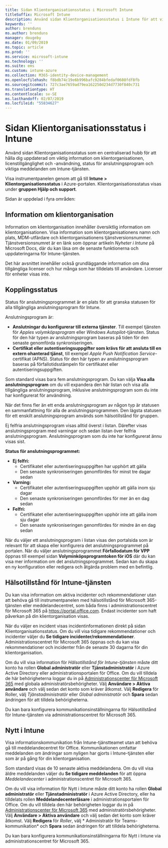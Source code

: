 ```yaml
---
title: Sidan Klientorganisationsstatus i Microsoft Intune
titleSuffix: Microsoft Intune
description: Använd sidan Klientorganisationsstatus i Intune för att visa viktig klientorganisationsinformation utan att lämna Intune-portalen
keywords: ''
author: brenduns
ms.author: brenduns
manager: dougeby
ms.date: 01/09/2019
ms.topic: article
ms.prod: ''
ms.service: microsoft-intune
ms.technology: ''
ms.suite: ems
ms.custom: intune-azure
ms.collection: M365-identity-device-management
ms.openlocfilehash: f8bdb74c19e6b996bafc9284bfedaf0608fdf8fb
ms.sourcegitcommit: 727c3ae7659ad79ea162250d234d7730f840c731
ms.translationtype: HT
ms.contentlocale: sv-SE
ms.lasthandoff: 02/07/2019
ms.locfileid: "55834627"
---
```

# <a name="intune-tenant-status-page"></a>Sidan Klientorganisationsstatus i Intune
Använd sidan Klientorganisationsstatus som en centraliserad hubb för att hålla dig uppdaterad om viktig information om klientorganisationen, licenstillgänglighet och -användning, status för anslutningsprogram och viktiga meddelanden om Intune-tjänsten.  

Visa instrumentpanelen genom att gå till **Intune > Klientorganisationsstatus** i Azure-portalen.  Klientorganisationsstatus visas under **gruppen Hjälp och support**.  

Sidan är uppdelad i fyra områden:

## <a name="tenant-details"></a>Information om klientorganisation
Information om klientorganisation innehåller översiktlig information om klientorganisationen. Visa information som klientorganisationens namn och plats, MDM-utfärdare och klientorganisationens tjänstversionsnummer. Tjänstversionsnumret är en länk som öppnar artikeln *Nyheter i Intune* på Microsoft Docs, där du kan läsa om de senaste funktionerna och uppdateringarna för Intune-tjänsten.  

Det här avsnittet innehåller också grundläggande information om dina tillgängliga licenser och hur många som har tilldelats till användare. Licenser för enheter visas inte.

## <a name="connector-status"></a>Kopplingsstatus
Status för anslutningsprogrammet är en plats för att granska statusen för alla tillgängliga anslutningsprogram för Intune.  

Anslutningsprogram är:
- **Anslutningar du konfigurerar till externa tjänster**. Till exempel tjänsten för *Apples volymköpsprogram* eller *Windows Autopilot*-tjänsten.  Status för den här typen av anslutningsprogram baseras på tiden för den senaste genomförda synkroniseringen.
- **Certifikat eller autentiseringsuppgifter som krävs för att ansluta till en extern ohanterad tjänst**, till exempel *Apple Push Notification Service*-certifikat (APNS). Status för den här typen av anslutningsprogram baseras på förfallotidsstämpeln för certifikatet eller autentiseringsuppgiften.  

Som standard visas bara fem anslutningsprogram. Du kan välja **Visa alla anslutningsprogram** om du vill expandera den här listan och visa alla tillgängliga anslutningsprogram, inklusive anslutningsprogram som du inte har konfigurerat för användning.  

När det finns fler än ett enda anslutningsprogram av någon typ är statusen en sammanfattning för alla de anslutningsprogrammen. Den lägsta statusen för ett enskilt anslutningsprogram används som hälsotillstånd för gruppen.  

Ej felfria anslutningsprogram visas alltid överst i listan. Därefter visas anslutningsprogram med varningar och sedan listan över felfria anslutningsprogram. Anslutningsprogram som du inte har konfigurerat ännu visas sist.

**Status för anslutningsprogrammet:**
- **Ej felfri:**
    - Certifikatet eller autentiseringsuppgiften har upphört att gälla
    - Den senaste synkroniseringen genomfördes för minst tre dagar sedan
- **Varning:**
    - Certifikatet eller autentiseringsuppgiften upphör att gälla inom sju dagar
    - Den senaste synkroniseringen genomfördes för mer än en dag sedan
- **Felfri:**
    - Certifikatet eller autentiseringsuppgiften upphör inte att gälla inom sju dagar
    - Den senaste synkroniseringen genomfördes för mindre än en dag sedan  

När du väljer ett anslutningsprogram i listan visas den portalsida som är relevant för att skapa eller konfigurera det anslutningsprogrammet på portalen.  När du väljer anslutningsprogrammet **Förfallodatum för VPP** öppnas till exempel sidan **Volyminköpsprogramtoken för iOS** där du kan visa mer information om det anslutningsprogrammet. Sedan kan du skapa en ny konfiguration eller redigera och åtgärda problem med en befintlig.  

## <a name="intune-service-health"></a>Hälsotillstånd för Intune-tjänsten  
Du kan visa information om aktiva incidenter och rekommendationer utan att behöva gå till instrumentpanelen med hälsotillstånd för Microsoft 365-tjänsten eller meddelandecentret, som båda finns i administrationscentret för Microsoft 365 på https://portal.office.com. Endast incidenter som haft påverkan på din klientorganisation visas.  

När du väljer en incident visas incidentinformationen direkt på sidan Klientorganisationsstatus. Om du vill visa tidigare rekommendationer och incidenter väljer du **Se tidigare incidenter/rekommendationer**. Administrationscentret för Microsoft 365 öppnas och du kan visa rekommendationer och incidenter från de senaste 30 dagarna för din klientorganisation.  

Om du vill visa information för *Hälsotillstånd för Intune-tjänsten* måste ditt konto ha rollen **Global administratör** eller **Tjänstadministratör** i Azure Active Directory eller administrationsportalen för Office. Om du vill tilldela de här behörigheterna loggar du in på [	Administrationscenter för Microsoft 365](https://portal.officeppe.com/AdminPortal/Home#/homepage) med globala administratörsbehörigheter. Välj **Användare > Aktiva användare** och välj sedan det konto som kräver åtkomst. Välj **Redigera** för Roller, välj *Tjänstadministratör* eller *Global administratör* och **Spara** sedan ändringen för att tilldela behörigheterna.  

Du kan bara konfigurera kommunikationsinställningarna för Hälsotillstånd för Intune-tjänsten via administrationscentret för Microsoft 365.

## <a name="intune-news"></a>Nytt i Intune  
Visa informationskommunikation från Intune-tjänstteamet utan att behöva gå till meddelandecentret för Office. Kommunikationen omfattar meddelanden om ändringar som nyligen har gjorts i Intune-tjänsten eller som är på gång för din klientorganisation.  

Som standard visas de 10 senaste aktiva meddelandena. Om du vill visa äldre meddelanden väljer du **Se tidigare meddelanden** för att öppna *Meddelandecenter* i administrationscentret för Microsoft 365.  

Om du vill visa information för Nytt i Intune måste ditt konto ha rollen **Global administratör** eller **Tjänstadministratör** i Azure Active Directory, eller ha tilldelats rollen **Meddelandecenterläsare** i administrationsportalen för Office.  Om du vill tilldela den här behörigheten loggar du in på [	Administrationscenter för Microsoft 365](https://portal.officeppe.com/AdminPortal/Home#/homepage) med administratörsbehörigheter. Välj **Användare > Aktiva användare** och välj sedan det konto som kräver åtkomst. Välj **Redigera** för *Roller*, välj *	Administratör för Teams-kommunikation* och **Spara** sedan ändringen för att tilldela behörigheterna.  

Du kan bara konfigurera kommunikationsinställningarna för Nytt i Intune via administrationscentret för Microsoft 365.
